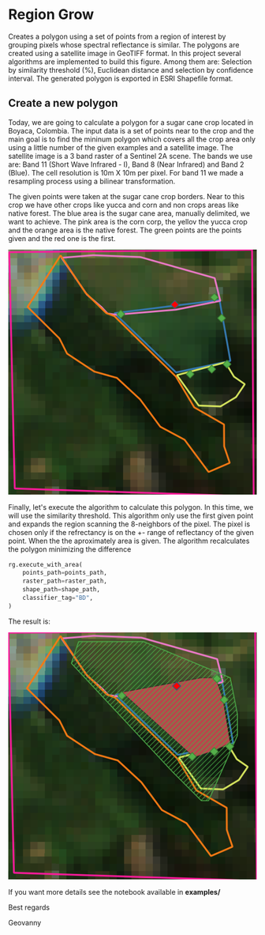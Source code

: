 # Region Grow

Creates a polygon using a set of points from a region of interest by grouping pixels whose spectral reflectance is similar. The polygons are created using a satellite image in GeoTIFF format. In this project several algorithms are implemented to build this figure. Among them are: Selection by similarity threshold (%), Euclidean distance and selection by confidence interval. The generated polygon is exported in ESRI Shapefile format.

## Create a new polygon

Today, we are going to calculate a polygon for a sugar cane crop located in Boyaca, Colombia. The input data is a set of points near to the crop and the main goal is to find the mininum polygon which covers all the crop area only using a little number of the given examples and a satellite image. The satellite image is a 3 band raster of a Sentinel 2A scene. The bands we use are: Band 11 (Short Wave Infrared - I), Band 8 (Near Infrared) and Band 2 (Blue). The cell resolution is 10m X 10m per pixel. For band 11 we made a resampling process using a bilinear transformation.

The given points were taken at the sugar cane crop borders. Near to this crop we have other crops like yucca and corn and non crops areas like native forest. The blue area is the sugar cane area, manually delimited, we want to achieve. The pink area is the corn corp, the yellov the yucca crop and the orange area is the native forest. The green points are the points given and the red one is the first.

![crop area](examples/crop/photos/area.png "Crop area")

Finally, let's execute the algorithm to calculate this polygon. In this time, we will use the similarity threshold. This algorithm only use the first given point and expands the region scanning the 8-neighbors of the pixel. The pixel is chosen only if the refrectancy is on the +- range of reflectancy of the given point. When the the aproximately area is given. The algorithm recalculates the polygon minimizing the difference

```python
rg.execute_with_area(
    points_path=points_path,
    raster_path=raster_path,
    shape_path=shape_path,
    classifier_tag="BD",
)
```

The result is:

![crop area](examples/crop/photos/polygon.png "Crop area")

If you want more details see the notebook available in **examples/**

Best regards

Geovanny
